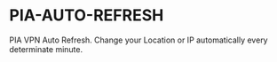 # PIA-AUTO-REFRESH
PIA VPN Auto Refresh. Change your Location or IP automatically every determinate minute.

